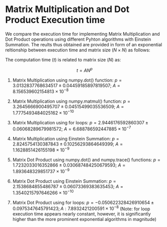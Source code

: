 # Matrix Multiplication and Dot Product Execution time

We compare the execution time for implementing Matrix Multiplication and Dot Product operations using different Pyhton algorithms with Einstein Summation. 
The reults thus obtained are provided in form of an exponential reltionship between execution time and matrix size ($N \times N$) as follows:

The computation time ($t$) is related to matrix size ($N$) as:

$$ t = A N^p$$

1. Matrix Multiplication using numpy.dot() function: $p = 3.0132837768634517 \pm 0.04459185897819507$;  $A = 8.156539602154813 \times 10^{-8}$


2. Matrix Multiplication using numpy.matmul() function: $p = 3.2645666900495707 \pm 0.04515499035536509$;  $A = 1.7775493484025162 \times 10^{-10}$


3. Matrix Multiplication using for loops: $p = 2.9446176592860307 \pm 0.06068289679981572$;  $A = 6.688786592447885 \times 10^{-7}$


4. Matrix Multiplication using Einstein Summation: $p = 2.8245754130387843 \pm 0.10256293864649399$;  $A = 1.1628851426155198 \times 10^{-9}$


5. Matrix Dot Product using numpy.dot() and numpy.trace() functions: $p = 1.7232033016352866 \pm 0.030687484250679593$;  $A = 1.893648329851737 \times 10^{-9}$


6. Matrix Dot Product using Einstein Summation: $p = 2.1538684855486787 \pm 0.06073369383635453$;  $A = 1.3540215797646266 \times 10^{-10}$


7. Matrix Dot Product using for loops: $p = -0.050622328426910654 \pm 0.0975347645791423;  A: 7.8932421200591 \times 10^{-8}$
(Note: for loop execution time appears nearly constant, however, it is significantly higher than the more prominent exponential algorithms in magnitude)
